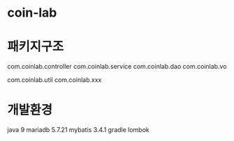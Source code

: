 # coin-lab

# 패키지구조
com.coinlab.controller
com.coinlab.service
com.coinlab.dao
com.coinlab.vo

com.coinlab.util
com.coinlab.xxx

# 개발환경
java 9
mariadb 5.7.21
mybatis 3.4.1
gradle
lombok
